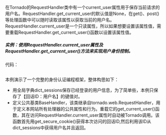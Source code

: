 在Tornado的RequestHandler类中有一个current\_user属性用于保存当前请求的用户名。RequestHandler.get\_current\_user的默认值是None，在get\(\)、post\(\)等处理函数中可以随时读取该属性以获取当前的用户名。RequestHandler.current\_user是一个只读属性，所以如果想要设置该属性值，需要重载RequestHandler.get\_current\_user\(\)函数以设置该属性值。

##### 实例：使用RequestHandler.current\_user属性及RequestHandler.get\_current\_user\(\)方法来实现用户身份控制。

代码：

```

```

本例演示了一个完整的身份认证编程框架，整体构思如下：

* 用全局字典dict\_sessions保存已经登录的用户信息，为了简单些，本例只保存了【回话ID：用户名】的键值对。
* 定义公共基类BaseHandler，该类继承自tornado.web.RequestHandler，用于定义本网站所有处理器的公共属性和行为。重载它的get_current_user()函数，其在访问RequestHandler.current_user属性时自动被Tornado调用。该函数首先用get_secure_cookie()获得本次访问的回话ID,然后利用该ID从dict_sessions中获得用户名并且返回。



